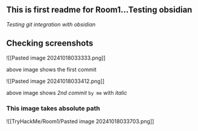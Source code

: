 ## This is first readme for Room1...Testing obsidian

*Testing git integration with obsidian*


## Checking screenshots

![[Pasted image 20241018033333.png]]

above image shows the first commit

![[Pasted image 20241018033412.png]]

above image shows *2nd commit* `by me` 
with _italic_

### This image takes absolute path

![[TryHackMe/Room1/Pasted image 20241018033703.png]]